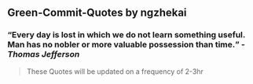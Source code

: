 ## Green-Commit-Quotes by ngzhekai
### <q>Every day is lost in which we do not learn something useful. Man has no nobler or more valuable possession than time.</q> -<em>Thomas Jefferson</em>
> These Quotes will be updated on a frequency of 2-3hr
